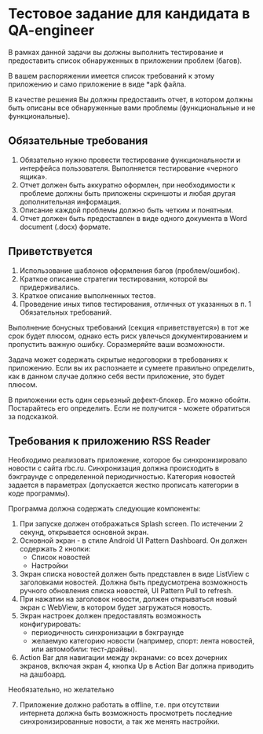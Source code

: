 # Тестовое задание для кандидата в QA-engineer

В рамках данной задачи вы должны выполнить тестирование и предоставить список обнаруженных в приложении проблем (багов).

В вашем распоряжении имеется список требований к этому приложению и само приложение в виде *apk файла.

В качестве решения Вы должны предоставить отчет, в котором должны быть описаны все обнаруженные вами проблемы (функциональные и не функциональные).

## Обязательные требования

1. Обязательно нужно провести тестирование функциональности и интерфейса пользователя. Выполняется тестирование «черного ящика». 
2. Отчет должен быть аккуратно оформлен, при необходимости к проблеме должны быть приложены скриншоты и любая другая дополнительная информация.
3. Описание каждой проблемы должно быть четким и понятным.
4. Отчет должен быть предоставлен в виде одного документа в Word document (.docx) формате.

## Приветствуется

1. Использование шаблонов оформления багов (проблем/ошибок).
2. Краткое описание стратегии тестирования, которой вы придерживались.
3. Краткое описание выполненных тестов.
4. Проведение иных типов тестирования, отличных от указанных в п. 1 Обязательных требований.


Выполнение бонусных требований (секция «приветствуется») в тот же срок будет
плюсом, однако есть риск увлечься документированием и пропустить важную
ошибку. Соразмеряйте ваши возможности.

Задача может содержать скрытые недоговорки в требованиях к приложению. Если
вы их распознаете и сумеете правильно определить, как в данном случае должно
себя вести приложение, это будет плюсом. 

В приложении есть один серьезный дефект-блокер. Его можно обойти. Постарайтесь его определить. Если не получится - можете обратиться за подсказкой.

## Требования к приложению RSS Reader

Необходимо реализовать приложение, которое бы синхронизировало новости с
сайта rbc.ru. Синхронизация должна происходить в бэкграунде с определенной
периодичностью. Категория новостей задается в параметрах (допускается жестко
прописать категории в коде программы).

Программа должна содержать следующие компоненты:

1. При запуске должен отображаться Splash screen. По истечении 2 секунд, открывается основной экран.
2. Основной экран - в стиле Android UI Pattern Dashboard. Он должен содержать 2 кнопки:
    * Список новостей
    * Настройки
3. Экран списка новостей должен быть представлен в виде ListView с заголовками
новостей. Должна быть предусмотрена возможность ручного обновления списка новостей, UI Pattern Pull to refresh.
4. При нажатии на заголовок новости, должен открываться новый экран с WebView, в котором будет загружаться новость.
5. Экран настроек должен предоставлять возможность конфигурировать:
    * периодичность синхронизации в бэкграунде
    * желаемую категорию новости (например, спорт: лента новостей, или автомобили: тест-драйвы).
6. Action Bar для навигации между экранами: со всех дочерних экранов, включая экран 4, кнопка Up в Action Bar должна приводить на дашбоард.

Необязательно, но желательно
 
7. Приложение должно работать в offline, т.е. при отсутствии интернета должна быть возможность просмотреть последние синхронизированные новости, а так же менять настройки.


